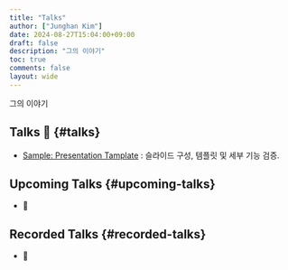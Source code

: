 ```yaml
---
title: "Talks"
author: ["Junghan Kim"]
date: 2024-08-27T15:04:00+09:00
draft: false
description: "그의 이야기"
toc: true
comments: false
layout: wide
---
```


<p class="hx-mb-12 hx-text-center hx-text-lg hx-text-gray-500 dark:hx-text-gray-400">
그의 이야기
</p>

<!--more-->


## Talks 🎤 {#talks}

-   [Sample: Presentation Tamplate](./sample/index.html) : 슬라이드 구성, 템플릿 및 세부 기능 검증.


## Upcoming Talks {#upcoming-talks}

-   🚧


## Recorded Talks {#recorded-talks}

-   🚧
